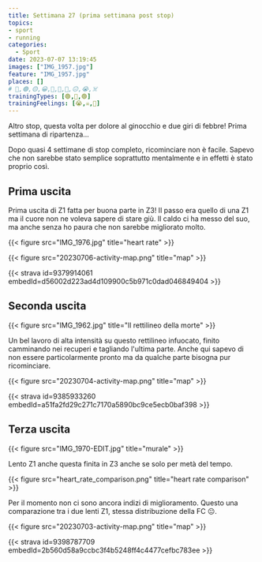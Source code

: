 ```yaml
---
title: Settimana 27 (prima settimana post stop)
topics:
- sport
- running
categories:
  - Sport
date: 2023-07-07 13:19:45
images: ["IMG_1957.jpg"]
feature: "IMG_1957.jpg"
places: []
# 🔴,🟢,🟡,😀,🙁,🫤,🙂,😐,😭,☠️
trainingTypes: [🟢,🔴,🟢]
trainingFeelings: [😭,☠️,🙁]
---
```

Altro stop, questa volta per dolore al ginocchio e due giri di febbre! Prima settimana di ripartenza...
<!--more--> 

Dopo quasi 4 settimane di stop completo, ricominciare non è facile.
Sapevo che non sarebbe stato semplice soprattutto mentalmente e in effetti è stato proprio così.

## Prima uscita

Prima uscita di Z1 fatta per buona parte in Z3! Il passo era quello di una Z1 ma il cuore non ne voleva sapere di stare giù. Il caldo ci ha messo del suo, ma anche senza ho paura che non sarebbe migliorato molto. 

{{< figure src="IMG_1976.jpg" title="heart rate" >}}

{{< figure src="20230706-activity-map.png" title="map" >}}

{{< strava id=9379914061 embedId=d56002d223ad4d109900c5b971c0dad046849404 >}}

## Seconda uscita

{{< figure src="IMG_1962.jpg" title="Il rettilineo della morte" >}}

Un bel lavoro di alta intensità su questo rettilineo infuocato, finito camminando nei recuperi e tagliando l'ultima parte. Anche qui sapevo di non essere particolarmente pronto ma da qualche parte bisogna pur ricominciare.

{{< figure src="20230704-activity-map.png" title="map" >}}

{{< strava id=9385933260 embedId=a51fa2fd29c271c7170a5890bc9ce5ecb0baf398 >}}

## Terza uscita

{{< figure src="IMG_1970-EDIT.jpg" title="murale" >}}

Lento Z1 anche questa finita in Z3 anche se solo per metà del tempo.

{{< figure src="heart_rate_comparison.png" title="heart rate comparison" >}}

Per il momento non ci sono ancora indizi di miglioramento. Questo una comparazione tra i due lenti Z1, stessa distribuzione della FC 😐.

{{< figure src="20230703-activity-map.png" title="map" >}}

{{< strava id=9398787709 embedId=2b560d58a9ccbc3f4b5248ff4c4477cefbc783ee >}}







